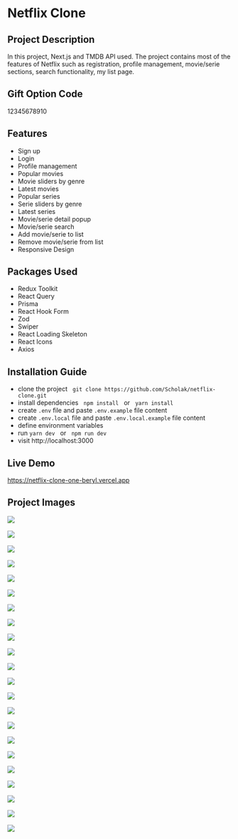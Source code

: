 # Netflix Clone

## Project Description
In this project, Next.js and TMDB API used. The project contains most of the features of Netflix such as registration, profile management, movie/serie sections, search functionality, my list page.

## Gift Option Code
12345678910

## Features
- Sign up
- Login
- Profile management
- Popular movies
- Movie sliders by genre
- Latest movies
- Popular series
- Serie sliders by genre
- Latest series
- Movie/serie detail popup
- Movie/serie search
- Add movie/serie to list
- Remove movie/serie from list
- Responsive Design

## Packages Used
- Redux Toolkit
- React Query
- Prisma
- React Hook Form
- Zod
- Swiper
- React Loading Skeleton
- React Icons
- Axios

## Installation Guide
- clone the project &nbsp; `git clone https://github.com/Scholak/netflix-clone.git`
- install dependencies &nbsp; `npm install` &nbsp; or &nbsp; `yarn install` 
- create `.env` file and paste `.env.example` file content
- create `.env.local` file and paste `.env.local.example` file content
- define environment variables
- run `yarn dev` &nbsp; or &nbsp; `npm run dev`
- visit http://localhost:3000

## Live Demo
https://netflix-clone-one-beryl.vercel.app

## Project Images
![](./assets/1.png)
<br>
<br>
![](./assets/2.png)
<br>
<br>
![](./assets/3.png)
<br>
<br>
![](./assets/4.png)
<br>
<br>
![](./assets/5.png)
<br>
<br>
![](./assets/6.png)
<br>
<br>
![](./assets/7.png)
<br>
<br>
![](./assets/8.png)
<br>
<br>
![](./assets/9.png)
<br>
<br>
![](./assets/10.png)
<br>
<br>
![](./assets/11.png)
<br>
<br>
![](./assets/12.png)
<br>
<br>
![](./assets/13.png)
<br>
<br>
![](./assets/14.png)
<br>
<br>
![](./assets/15.png)
<br>
<br>
![](./assets/16.png)
<br>
<br>
![](./assets/17.png)
<br>
<br>
![](./assets/18.png)
<br>
<br>
![](./assets/19.png)
<br>
<br>
![](./assets/20.png)
<br>
<br>
![](./assets/21.png)
<br>
<br>
![](./assets/22.png)